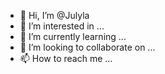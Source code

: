 - 👋 Hi, I’m @Julyla
- 👀 I’m interested in ...
- 🌱 I’m currently learning ...
- 💞️ I’m looking to collaborate on ...
- 📫 How to reach me ...

<!---
Julyla/Julyla is a ✨ special ✨ repository because its `README.md` (this file) appears on your GitHub profile.
You can click the Preview link to take a look at your changes.
--->
